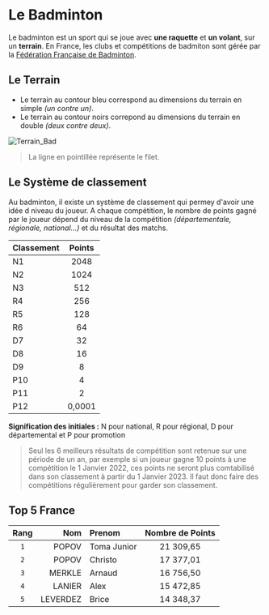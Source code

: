 # Le Badminton

Le badminton est un sport qui se joue avec **une raquette** et **un volant**, sur un **terrain**.
En France, les clubs et compétitions de badmiton sont gérée par la [Fédération Française de Badminton](https://www.ffbad.org/).

## Le Terrain

- Le terrain au contour bleu correspond au dimensions du terrain en simple _(un contre un)_.
- Le terrain au contour noirs correpond au dimensions du terrain en double _(deux contre deux)_.

![Terrain_Bad](https://user-images.githubusercontent.com/113862047/196180723-52cdd468-1f63-4108-9d57-1593e9c51e22.jpg)
> La ligne en pointillée représente le filet.

## Le Système de classement

Au badminton, il existe un système de classement qui permey d'avoir une idée d niveau du joueur. A chaque compétition, le nombre de points gagné par le joueur dépend du niveau de la compétition _(départementale, régionale, national...)_ et du résultat des matchs.

| Classement | Points |
| ---------- |:------:| 
| N1 | 2048 | 
| N2 | 1024 |
| N3 | 512 |
| R4 | 256 |
| R5 | 128 |
| R6 | 64 |
| D7 | 32 |
| D8 | 16 |
| D9 | 8 |
| P10 | 4 |
| P11 | 2 |
| P12 | 0,0001|

**Signification des initiales :** N pour national, R pour régional, D pour départemental et P pour promotion
> Seul les 6 meilleurs résultats de compétition sont retenue sur une période de un an, par exemple si un joueur gagne 10 points à une compétition le 1 Janvier 2022, ces points ne seront plus comtabilisé dans son classement à partir du 1 Janvier 2023. Il faut donc faire des compétitions régulièrement pour garder son classement.

## Top 5 France

| Rang | Nom | Prenom | Nombre de Points |
|:----:|----:|:-------|:----------------:|
| `1` | POPOV | Toma Junior |  21 309,65 |
|`2` | POPOV | Christo | 17 377,01 |
|`3`|MERKLE|Arnaud|16 756,50|
|`4`|LANIER|Alex|15 472,85|
|`5`|LEVERDEZ|Brice|14 348,37|

